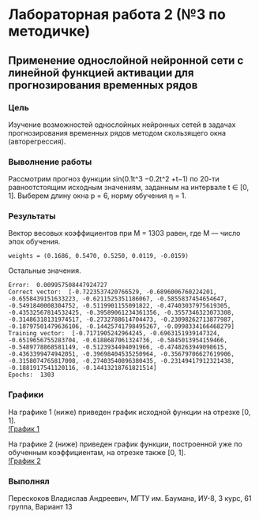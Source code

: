# Лабораторная работа 2 (№3 по методичке)

## Применение однослойной нейронной сети с линейной функцией активации для прогнозирования временных рядов

### Цель
Изучение возможностей однослойных нейронных сетей в задачах прогнозирования временных рядов методом скользящего окна (авторегрессия).

### Выволнение работы 
Рассмотрим прогноз функции sin(0.1t^3 −0.2t^2 +t−1) по 20-ти равноотстоящим исходным значениям, заданным на интервале t ∈ [0, 1]. Выберем длину окна p = 6,
норму обучения η = 1.

### Результаты

Вектор весовых коэффициентов при M = 1303 равен, где M –– число эпох обучения. 
```
weights = (0.1686, 0.5470, 0.5250, 0.0119, -0.0159)
```

Остальные значения.
```
Error:  0.009957508447924727
Correct vector:  [-0.7223537420766529, -0.6896006760224201, -0.6558439151633223, -0.6211525351186067, -0.5855837454654647, -0.5491840008304752, -0.5119901155091822, -0.47403037975619305, -0.43532567814532425, -0.39589061234361356, -0.3557346323073308, -0.31486318131974517, -0.2732788614704473, -0.23098262713877987, -0.18797501479636106, -0.14425741798495267, -0.0998334166468279]
Training vector:  [-0.7171905242964245, -0.6963151939147324, -0.6519656755283704, -0.6188687061324736, -0.5845013954159466, -0.5489778868581149, -0.5123934494091966, -0.4748263949098615, -0.4363399474942051, -0.39698404535250964, -0.35679706627619906, -0.3158074765817008, -0.27403540896380435, -0.23149417912321438, -0.1881917541120116, -0.14413218761821514]
Epochs:  1303
```

### Графики
На графике 1 (ниже) приведен график исходной функции на отрезке [0, 1].  
[!График 1](/plots/correct.png)

На графике 2 (ниже) приведен график функции, построенной уже по обученным коэффициентам, на отрезке также [0, 1].  
[!График 2](/plots/correct.png)

### Выполнял
Перескоков Владислав Андреевич, 
МГТУ им. Баумана,
ИУ-8, 3 курс, 61 группа,
Вариант 13
